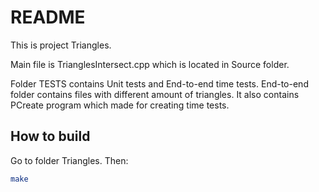 # README

This is project Triangles.

Main file is TrianglesIntersect.cpp which is located in Source folder.


Folder TESTS contains Unit tests and End-to-end time tests. End-to-end folder contains files with different amount of triangles. It also contains PCreate program which made for creating time tests.

## How to build

Go to folder Triangles. Then:

```cmake .
make



